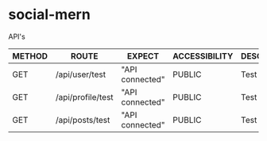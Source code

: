 # social-mern

API's

| METHOD 	| ROUTE             	| EXPECT          	| ACCESSIBILITY 	| DESCRIPTION 	|
|--------	|-------------------	|-----------------	|---------------	|-------------	|
| GET    	| /api/user/test    	| "API connected" 	| PUBLIC        	| Test route  	|
| GET    	| /api/profile/test 	| "API connected" 	| PUBLIC        	| Test route  	|
| GET    	| /api/posts/test   	| "API connected" 	| PUBLIC        	| Test route  	|
